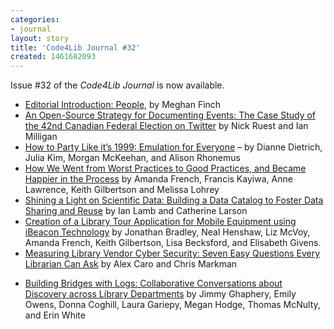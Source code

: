 ```yaml
---
categories:
- journal
layout: story
title: 'Code4Lib Journal #32'
created: 1461682093
---
```

<p>
Issue #32 of the <cite>Code4Lib Journal</cite> is now available.
</p>
<ul>
<li> <a href="http://journal.code4lib.org/articles/11533">Editorial  Introduction: People</a>, by Meghan Finch</li>
<li><a href="http://journal.code4lib.org/?p=11358">An Open-Source Strategy for Documenting Events: The Case Study of the 42nd Canadian Federal Election on Twitter</a> by Nick Ruest and Ian Milligan</li>
<li><a href="http://journal.code4lib.org/?p=11386">How to Party Like it’s 1999: Emulation for Everyone</a> – by Dianne Dietrich, Julia Kim, Morgan McKeehan, and Alison Rhonemus</li>
<li><a href="http://journal.code4lib.org/?p=11398">How We Went from Worst Practices to Good Practices, and Became Happier in the Process</a> by Amanda French, Francis Kayiwa, Anne Lawrence, Keith Gilbertson and Melissa Lohrey</li>
<li><a href="http://journal.code4lib.org/?p=11421">Shining a Light on Scientific Data: Building a Data Catalog to Foster Data Sharing and Reuse</a> by Ian Lamb and Catherine Larson</li>
<li><a href="http://journal.code4lib.org/?p=11338">Creation of a Library Tour Application for Mobile Equipment using iBeacon Technology</a> by Jonathan Bradley, Neal Henshaw, Liz McVoy, Amanda French, Keith Gilbertson, Lisa Becksford, and Elisabeth Givens.</li>
<li><a href="http://journal.code4lib.org/?p=11413">Measuring Library Vendor Cyber Security: Seven Easy Questions Every Librarian Can Ask</a> by Alex Caro and Chris Markman</p>
<li><a href="http://journal.code4lib.org/?p=11355">Building Bridges with Logs: Collaborative Conversations about Discovery across Library Departments</a> by Jimmy Ghaphery, Emily Owens, Donna Coghill, Laura Gariepy, Megan Hodge, Thomas McNulty, and Erin White</li>
</p>
